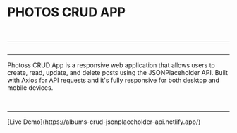<h1>PHOTOS CRUD APP </h1>
<br>
<hr>
<img src="./albums.png" alt="">
<br>
<hr>
<p>Photoss CRUD App is a responsive web application that allows users to create, read, update, and delete posts using the JSONPlaceholder API. Built with Axios for API requests and it's fully responsive for both desktop and mobile devices.</p>
<br>
<hr>
<p>[Live Demo](https://albums-crud-jsonplaceholder-api.netlify.app/)</p>